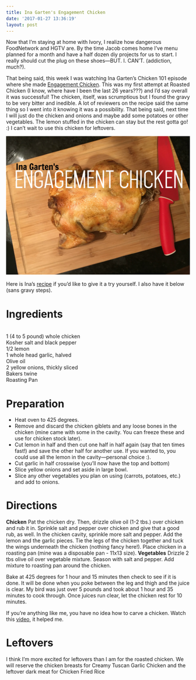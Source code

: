 ```yaml
---
title: Ina Garten's Engagement Chicken
date: '2017-01-27 13:36:19'
layout: post
---
```

Now that I’m staying at home with Ivory, I realize how dangerous FoodNetwork and HGTV are. By the time Jacob comes home I’ve menu planned for a month and have a half dozen diy projects for us to start. I really should cut the plug on these shoes—BUT. I. CAN’T. (addiction, much?).

That being said, this week I was watching Ina Garten’s Chicken 101 episode where she made [Engagement Chicken](http://www.foodnetwork.com/recipes/ina-garten/engagement-roast-chicken-recipe.html). This was my first attempt at Roasted Chicken (I know, where have I been the last 26 years???) and I’d say overall it was successful! The chicken, itself, was scrumptious but I found the gravy to be very bitter and inedible. A lot of reviewers on the recipe said the same thing so I went into it knowing it was a possibility. That being said, next time I will just do the chicken and onions and maybe add some potatoes or other vegetables. The lemon stuffed in the chicken can stay but the rest gotta go! :) I can’t wait to use this chicken for leftovers.

![](/uploads/2017/01/27/engagementchicken.jpg)

Here is Ina’s [recipe](http://www.foodnetwork.com/recipes/ina-garten/engagement-roast-chicken-recipe.html) if you’d like to give it a try yourself. I also have it below (sans gravy steps).

# Ingredients

<br> 1 (4 to 5 pound) whole chicken
<br> Kosher salt and black pepper
<br> 1/2 lemon
<br> 1 whole head garlic, halved
<br> Olive oil
<br> 2 yellow onions, thickly sliced
<br> Bakers twine
<br> Roasting Pan

# Preparation

*   Heat oven to 425 degrees.
*   Remove and discard the chicken giblets and any loose bones in the chicken (mine came with some in the cavity. You can freeze these and use for chicken stock later).
*   Cut lemon in half and then cut one half in half again (say that ten times fast!) and save the other half for another use. If you wanted to, you could use all the lemon in the cavity—personal choice :).
*   Cut garlic in half crosswise (you’ll now have the top and bottom)
*   Slice yellow onions and set aside in large bowl.
*   Slice any other vegetables you plan on using (carrots, potatoes, etc.) and add to onions.

# Directions

**Chicken** Pat the chicken dry. Then, drizzle olive oil (1-2 tbs.) over chicken and rub it in. Sprinkle salt and pepper over chicken and give that a good rub, as well. In the chicken cavity, sprinkle more salt and pepper. Add the lemon and the garlic pieces. Tie the legs of the chicken together and tuck the wings underneath the chicken (nothing fancy here!). Place chicken in a roasting pan (mine was a disposable pan - 11x13 size). **Vegetables** Drizzle 2 tbs olive oil over vegetable mixture. Season with salt and pepper. Add mixture to roasting pan around the chicken.

Bake at 425 degrees for 1 hour and 15 minutes then check to see if it is done. It will be done when you poke between the leg and thigh and the juice is clear. My bird was just over 5 pounds and took about 1 hour and 35 minutes to cook through. Once juices run clear, let the chicken rest for 10 minutes.

If you’re anything like me, you have no idea how to carve a chicken. Watch this [video](https://www.youtube.com/watch?v=KnwyQLYTw8E), it helped me.

# Leftovers

I think I’m more excited for leftovers than I am for the roasted chicken. We will reserve the chicken breasts for Creamy Tuscan Garlic Chicken and the leftover dark meat for Chicken Fried Rice